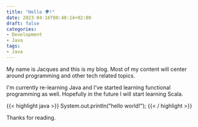 ```yaml
---
title: "Hello 🌍!"
date: 2023-04-16T00:48:14+02:00
draft: false
categories:
- Development
- Java
tags:
- Java
---
```


My name is Jacques and this is my blog. <!--more-->Most of my content will center around programming and other tech related topics.  

I'm currently re-learning Java and I've started learning functional programming as well. Hopefully in the future I will start learning Scala.

{{< highlight java >}}
 System.out.println("hello world!");
{{< / highlight >}}

Thanks for reading.